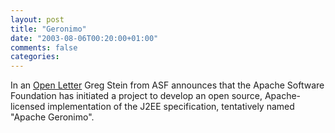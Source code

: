 ```yaml
---
layout: post
title: "Geronimo"
date: "2003-08-06T00:20:00+01:00"
comments: false
categories: 
---
```


<p>In an <a href="http://www.theinquirer.net/?article=10872" title="Apache Announces J2EE Project">Open Letter</a> Greg Stein from ASF announces that the Apache Software Foundation has initiated a project to develop an open source, Apache-licensed implementation of the J2EE specification, tentatively named "Apache Geronimo".</p>

